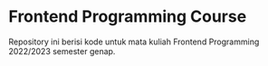# Frontend Programming Course

Repository ini berisi kode untuk mata kuliah Frontend Programming 2022/2023 semester genap.
